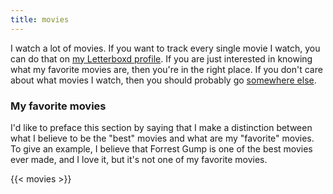 ```yaml
---
title: movies
---
```


I watch a lot of movies.
If you want to track every single movie I watch,
you can do that on
[my Letterboxd profile](https://letterboxd.com/jamesbvaughan/films/).
If you are just interested in knowing what my favorite movies are,
then you're in the right place.
If you don't care about what movies I watch,
then you should probably go [somewhere else](/lists).

### My favorite movies

I'd like to preface this section by saying that I make a distinction between
what I believe to be the "best" movies and what are my "favorite" movies.
To give an example, I believe that Forrest Gump is one of the best movies
ever made, and I love it, but it's not one of my favorite movies.

{{< movies >}}
